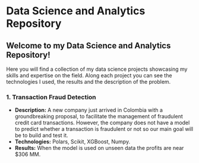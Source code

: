 # Data Science and Analytics Repository

## Welcome to my Data Science and Analytics Repository!

Here you will find a collection of my data science projects showcasing my skills and expertise on the field. Along each project you can see the technologies I used, the results and the description of the problem.

### **1. Transaction Fraud Detection**
- __Description:__ A new company just arrived in Colombia with a groundbreaking proposal, to facilitate the management of fraudulent credit card transactions. However, the company does not have a model to predict whether a transaction is fraudulent or not so our main goal will be to build and test it.
- __Technologies:__ Polars, Scikit, XGBoost, Numpy.
- __Results:__ When the model is used on unseen data the profits are near $306 MM.

